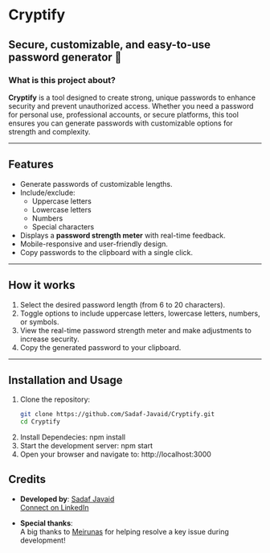 # Cryptify

## Secure, customizable, and easy-to-use password generator 🔐

### What is this project about?
**Cryptify** is a tool designed to create strong, unique passwords to enhance security and prevent unauthorized access. Whether you need a password for personal use, professional accounts, or secure platforms, this tool ensures you can generate passwords with customizable options for strength and complexity.

---

## Features

- Generate passwords of customizable lengths.
- Include/exclude:
  - Uppercase letters
  - Lowercase letters
  - Numbers
  - Special characters
- Displays a **password strength meter** with real-time feedback.
- Mobile-responsive and user-friendly design.
- Copy passwords to the clipboard with a single click.

---

## How it works
1. Select the desired password length (from 6 to 20 characters).
2. Toggle options to include uppercase letters, lowercase letters, numbers, or symbols.
3. View the real-time password strength meter and make adjustments to increase security.
4. Copy the generated password to your clipboard.

---

## Installation and Usage

1. Clone the repository:
   ```bash
   git clone https://github.com/Sadaf-Javaid/Cryptify.git
   cd Cryptify
2. Install Dependecies:
  npm install
3. Start the development server:
  npm start
4. Open your browser and navigate to:
  http://localhost:3000


## Credits
- **Developed by**: [Sadaf Javaid](https://github.com/Sadaf-Javaid)  
  [Connect on LinkedIn](https://www.linkedin.com/in/sadaf--javaid/)

- **Special thanks**:  
  A big thanks to [Meirunas](https://github.com/Meirunas) for helping resolve a key issue during development!